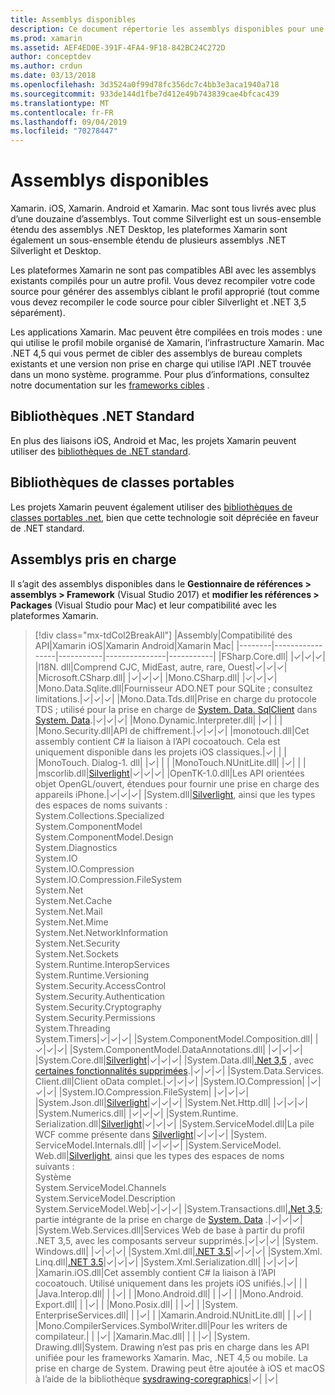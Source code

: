 ```yaml
---
title: Assemblys disponibles
description: Ce document répertorie les assemblys disponibles pour une utilisation dans Xamarin. iOS, Xamarin. Android et Xamarin. Mac. Elle contient également des liens vers la documentation sur les bibliothèques de .NET Standard et les bibliothèques de classes portables.
ms.prod: xamarin
ms.assetid: AEF4ED0E-391F-4FA4-9F18-842BC24C272D
author: conceptdev
ms.author: crdun
ms.date: 03/13/2018
ms.openlocfilehash: 3d3524a0f99d78fc356dc7c4bb3e3aca1940a718
ms.sourcegitcommit: 933de144d1fbe7d412e49b743839cae4bfcac439
ms.translationtype: MT
ms.contentlocale: fr-FR
ms.lasthandoff: 09/04/2019
ms.locfileid: "70278447"
---
```

# <a name="available-assemblies"></a>Assemblys disponibles

Xamarin. iOS, Xamarin. Android et Xamarin. Mac sont tous livrés avec plus d’une douzaine d’assemblys. Tout comme Silverlight est un sous-ensemble étendu des assemblys .NET Desktop, les plateformes Xamarin sont également un sous-ensemble étendu de plusieurs assemblys .NET Silverlight et Desktop.

Les plateformes Xamarin ne sont pas compatibles ABI avec les assemblys existants compilés pour un autre profil. Vous devez recompiler votre code source pour générer des assemblys ciblant le profil approprié (tout comme vous devez recompiler le code source pour cibler Silverlight et .NET 3,5 séparément).

Les applications Xamarin. Mac peuvent être compilées en trois modes : une qui utilise le profil mobile organisé de Xamarin, l’infrastructure Xamarin. Mac .NET 4,5 qui vous permet de cibler des assemblys de bureau complets existants et une version non prise en charge qui utilise l’API .NET trouvée dans un mono système. programme. Pour plus d’informations, consultez notre documentation sur les [frameworks cibles](~/mac/platform/target-framework.md) .

## <a name="net-standard-libraries"></a>Bibliothèques .NET Standard

En plus des liaisons iOS, Android et Mac, les projets Xamarin peuvent utiliser des [bibliothèques de .NET standard](~/cross-platform/app-fundamentals/net-standard.md).

## <a name="portable-class-libraries"></a>Bibliothèques de classes portables

Les projets Xamarin peuvent également utiliser des [bibliothèques de classes portables .net](~/cross-platform/app-fundamentals/pcl.md), bien que cette technologie soit dépréciée en faveur de .NET standard.

## <a name="supported-assemblies"></a>Assemblys pris en charge

Il s’agit des assemblys disponibles dans le **Gestionnaire de références > assemblys > Framework** (Visual Studio 2017) et **modifier les références > Packages** (Visual Studio pour Mac) et leur compatibilité avec les plateformes Xamarin.

> [!div class="mx-tdCol2BreakAll"]
> |Assembly|Compatibilité des API|Xamarin iOS|Xamarin Android|Xamarin Mac|
> |--------|-----------------|-----------|---------------|-----------|
> |FSharp.Core.dll| |✓|✓|✓|
> |l18N. dll|Comprend CJC, MidEast, autre, rare, Ouest|✓|✓|✓|
> |Microsoft.CSharp.dll| |✓|✓|✓|
> |Mono.CSharp.dll| |✓|✓|✓|
> |Mono.Data.Sqlite.dll|Fournisseur ADO.NET pour SQLite ; consultez limitations.|✓|✓|✓|
> |Mono.Data.Tds.dll|Prise en charge du protocole TDS ; utilisé pour la prise en charge de [System. Data. SqlClient](xref:System.Data.SqlClient) dans [System. Data](xref:System.Data).|✓|✓|✓|
> |Mono.Dynamic.&#8203;Interpreter.dll| |✓| | |
> |Mono.Security.dll|API de chiffrement.|✓|✓|✓|
> |monotouch.dll|Cet assembly contient C# la liaison à l’API cocoatouch. Cela est uniquement disponible dans les projets iOS classiques.|✓| | |
> |MonoTouch. &#8203;Dialog-1. dll| |✓| | |
> |MonoTouch.&#8203;NUnitLite.dll| |✓| | |
> |mscorlib.dll|[Silverlight](https://msdn.microsoft.com/library/cc838194(VS.95).aspx)|✓|✓|✓|
> |OpenTK-1.0.dll|Les API orientées objet OpenGL/ouvert, étendues pour fournir une prise en charge des appareils iPhone.|✓|✓|✓|
> |System.dll|[Silverlight](https://msdn.microsoft.com/library/cc838194(VS.95).aspx), ainsi que les types des espaces de noms suivants :<br />System.Collections.Specialized<br />System.&#8203;ComponentModel<br />System.ComponentModel.Design<br />System.Diagnostics<br />System.IO<br />System.IO.Compression<br />System.IO.Compression.FileSystem<br />System.Net<br />System.Net.Cache<br />System.Net.Mail<br />System.Net.Mime<br />System.Net.&#8203;NetworkInformation<br />System.Net.Security<br />System.Net.Sockets<br />System.Runtime.&#8203;InteropServices<br />System.Runtime.Versioning<br />System.Security.&#8203;AccessControl<br />System.Security.Authentication<br />System.Security.&#8203;Cryptography<br />System.Security.Permissions<br />System.Threading<br />System.Timers|✓|✓|✓|
> |System.&#8203;ComponentModel.&#8203;Composition.dll| |✓|✓|✓|
> |System.&#8203;ComponentModel.&#8203;DataAnnotations.dll| |✓|✓|✓|
> |System.Core.dll|[Silverlight](https://msdn.microsoft.com/library/cc838194(VS.95).aspx)|✓|✓|✓|
> |System.Data.dll|[.Net 3,5](https://msdn.microsoft.com/library/ms229335.aspx) , avec [certaines fonctionnalités supprimées](~/ios/data-cloud/system.data.md).|✓|✓|✓|
> |System.Data.&#8203;Services.&#8203;Client.dll|Client oData complet.|✓|✓|✓|
> |System.IO.&#8203;Compression| |✓|✓|✓|
> |System.IO.&#8203;Compression.&#8203;FileSystem| |✓|✓|✓|
> |System.Json.dll|[Silverlight](https://msdn.microsoft.com/library/cc838194(VS.95).aspx)|✓|✓|✓|
> |System.Net.&#8203;Http.dll| |✓|✓|✓|
> |System.&#8203;Numerics.dll| |✓|✓|✓|
> |System.Runtime.&#8203;Serialization.dll|[Silverlight](https://msdn.microsoft.com/library/cc838194(VS.95).aspx)|✓|✓|✓|
> |System.&#8203;ServiceModel.dll|La pile WCF comme présente dans [Silverlight](https://msdn.microsoft.com/library/cc838194(VS.95).aspx)|✓|✓|✓|
> |System.&#8203;ServiceModel.&#8203;Internals.dll| |✓|✓|✓|
> |System.&#8203;ServiceModel.&#8203;Web.dll|[Silverlight](https://msdn.microsoft.com/library/cc838194(VS.95).aspx), ainsi que les types des espaces de noms suivants : <br />Système<br />System.ServiceModel.Channels<br />System.ServiceModel.Description<br />System.ServiceModel.Web|✓|✓|✓|
> |System.&#8203;Transactions.dll|[.Net 3,5](https://msdn.microsoft.com/library/ms229335.aspx); partie intégrante de la prise en charge de [System. Data](~/ios/data-cloud/system.data.md) .|✓|✓|✓|
> |System.Web.&#8203;Services.dll|Services Web de base à partir du profil .NET 3,5, avec les composants serveur supprimés.|✓|✓|✓|
> |System.&#8203;Windows.dll| |✓|✓|✓|
> |System.&#8203;Xml.dll|[.NET 3.5](https://msdn.microsoft.com/library/ms229335.aspx)|✓|✓|✓|
> |System.Xml.&#8203;Linq.dll|[.NET 3.5](https://msdn.microsoft.com/library/ms229335.aspx)|✓|✓|✓|
> |System.Xml.Serialization.dll| |✓|✓|✓|
> |Xamarin.iOS.dll|Cet assembly contient C# la liaison à l’API cocoatouch. Utilisé uniquement dans les projets iOS unifiés.|✓| | |
> |Java.Interop.dll| | |✓| |
> |Mono.Android.dll| | |✓| |
> |Mono.Android.&#8203;Export.dll| | |✓| |
> |Mono.Posix.dll| | |✓| |
> |System.&#8203;EnterpriseServices.dll| | |✓| |
> |Xamarin.Android.&#8203;NUnitLite.dll| | |✓| |
> |Mono.CompilerServices.&#8203;SymbolWriter.dll|Pour les writers de compilateur.| | |✓|
> |Xamarin.Mac.dll| | | |✓|
> |System.&#8203;Drawing.dll|System. Drawing n’est pas pris en charge dans les API unifiée pour les frameworks Xamarin. Mac, .NET 4,5 ou mobile. La prise en charge de System. Drawing peut être ajoutée à iOS et macOS à l’aide de la bibliothèque [sysdrawing-coregraphics](https://github.com/mono/sysdrawing-coregraphics)|✓| |✓|
